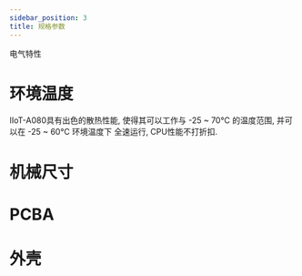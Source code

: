 ```yaml
---
sidebar_position: 3
title: 规格参数
---
```



电气特性
# 环境温度
IIoT-A080具有出色的散热性能, 使得其可以工作与 -25 ~ 70°C 的温度范围, 并可以在 -25 ~ 60°C 环境温度下 全速运行, CPU性能不打折扣.

# 机械尺寸
# PCBA
# 外壳